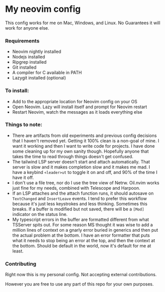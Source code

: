 # My neovim config

This config works for me on Mac, Windows, and Linux. No Guarantees it will work for anyone else. 


### Requirements

- Neovim nightly installed
- Nodejs installed
- Ripgrep installed
- Git installed
- A compiler for C available in PATH
- Lazygit installed (optional)

### To install: 
- Add to the appropriate location for Neovim config on your OS
- Open Neovim. Lazy will install itself and prompt for Neovim restart
- Restart Neovim, watch the messages as it loads everything else

### Things to note: 
- There are artifacts from old experiments and previous config decisions that I haven't removed yet. Getting it 100% clean is a non-goal of mine. I want it working and then I want to write code for projects. I have done some cleaning up for my own sanity though. Hopefully anyone that takes the time to read through things doesn't get confused. 
- The tailwind LSP server doesn't start and attach automatically. That server is slow and it makes completion slow and it makes me mad. I have a keybind `<leader>ut` to toggle it on and off, and 90% of the time I have it off.
- I don't use a file tree, nor do I use the tree view of Netrw. Oil.nvim works just fine for my needs, combined with Telescope and Harpoon.
- If an LSP attaches and the attach function runs, it should autosave on `TextChanged` and `InsertLeave` events. I tend to prefer this workflow because it's just less keystrokes and less thinking. Sometimes this breaks. If a buffer is modified but not saved, there will be a `[Mod]` indicator on the status line.
- My typescript errors in the buffer are formatted different from what TSServer spits out. For some reason MS thought it was wise to add a million lines of context on a gnarly error buried in generics and then put the actual problem at the bottom. I have an error formatter that puts what it needs to stop being an error at the top, and then the context at the bottom. Should be default in the world, now it's default for me at least. 

### Contributing

Right now this is my personal config. Not accepting external contributions. 

However you are free to use any part of this repo for your own purposes. 
